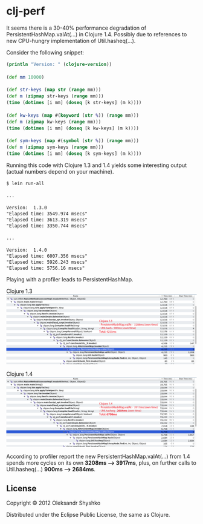 # clj-perf

It seems there is a 30-40% performance degradation of PersistentHashMap.valAt(...) in Clojure 1.4.
Possibly due to references to new CPU-hungry implementation of Util.hasheq(...).

Consider the following snippet:

```clj
(println "Version: " (clojure-version))

(def mm 10000)

(def str-keys (map str (range mm)))
(def m (zipmap str-keys (range mm)))
(time (dotimes [i mm] (doseq [k str-keys] (m k))))

(def kw-keys (map #(keyword (str %)) (range mm)))
(def m (zipmap kw-keys (range mm)))
(time (dotimes [i mm] (doseq [k kw-keys] (m k))))

(def sym-keys (map #(symbol (str %)) (range mm)))
(def m (zipmap sym-keys (range mm)))
(time (dotimes [i mm] (doseq [k sym-keys] (m k))))
```

Running this code with Clojure 1.3 and 1.4 yields some interesting output (actual numbers depend on your machine).

```
$ lein run-all

...

Version:  1.3.0
"Elapsed time: 3549.974 msecs"
"Elapsed time: 3613.319 msecs"
"Elapsed time: 3350.744 msecs"

...

Version:  1.4.0
"Elapsed time: 6007.356 msecs"
"Elapsed time: 5926.243 msecs"
"Elapsed time: 5756.16 msecs"
```

Playing with a profiler leads to PersistentHashMap.

Clojure 1.3
![image](https://github.com/oshyshko/clj-perf/raw/master/doc/clj_13.png)

Clojure 1.4
![image](https://github.com/oshyshko/clj-perf/raw/master/doc/clj_14.png)

According to profiler report the new PersistentHashMap.valAt(...) from 1.4 spends more cycles on its own **3208ms --> 3917ms**, plus,
on further calls to Util.hasheq(...) **900ms --> 2684ms**.

## License

Copyright © 2012 Oleksandr Shyshko

Distributed under the Eclipse Public License, the same as Clojure.

